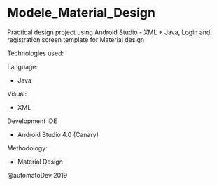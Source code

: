 # Modele_Material_Design

Practical design project using Android Studio - XML + Java,
Login and registration screen template for Material design

Technologies used:

Language:
* Java

Visual:
* XML

Development IDE
* Android Studio 4.0 (Canary)

Methodology:
* Material Design

@automatoDev 2019
